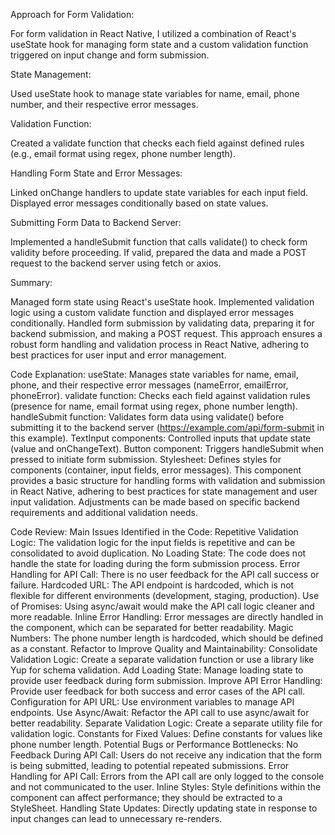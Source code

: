 Approach for Form Validation:

For form validation in React Native, I utilized a combination of React's useState hook for managing form state and a custom validation 
function triggered on input change and form submission.

State Management:

Used useState hook to manage state variables for name, email, phone number, and their respective error messages.

Validation Function:

Created a validate function that checks each field against defined rules (e.g., email format using regex, phone number length).

Handling Form State and Error Messages:

Linked onChange handlers to update state variables for each input field.
Displayed error messages conditionally based on state values.


Submitting Form Data to Backend Server:

Implemented a handleSubmit function that calls validate() to check form validity before proceeding.
If valid, prepared the data and made a POST request to the backend server using fetch or axios.

Summary:

Managed form state using React's useState hook.
Implemented validation logic using a custom validate function and displayed error messages conditionally.
Handled form submission by validating data, preparing it for backend submission, and making a POST request.
This approach ensures a robust form handling and validation process in React Native, adhering to best practices for user input and error management.

Code Explanation:
useState: Manages state variables for name, email, phone, and their respective error messages (nameError, emailError, phoneError).
validate function: Checks each field against validation rules (presence for name, email format using regex, phone number length).
handleSubmit function: Validates form data using validate() before submitting it to the backend server (https://example.com/api/form-submit in this example).
TextInput components: Controlled inputs that update state (value and onChangeText).
Button component: Triggers handleSubmit when pressed to initiate form submission.
Stylesheet: Defines styles for components (container, input fields, error messages).
This component provides a basic structure for handling forms with validation and submission in React Native, adhering to best practices
for state management and user input validation. Adjustments can be made based on specific backend requirements and additional validation needs.

Code Review:
Main Issues Identified in the Code:
Repetitive Validation Logic: The validation logic for the input fields is repetitive and can be consolidated to avoid duplication.
No Loading State: The code does not handle the state for loading during the form submission process.
Error Handling for API Call: There is no user feedback for the API call success or failure.
Hardcoded URL: The API endpoint is hardcoded, which is not flexible for different environments (development, staging, production).
Use of Promises: Using async/await would make the API call logic cleaner and more readable.
Inline Error Handling: Error messages are directly handled in the component, which can be separated for better readability.
Magic Numbers: The phone number length is hardcoded, which should be defined as a constant.
Refactor to Improve Quality and Maintainability:
Consolidate Validation Logic: Create a separate validation function or use a library like Yup for schema validation.
Add Loading State: Manage loading state to provide user feedback during form submission.
Improve API Error Handling: Provide user feedback for both success and error cases of the API call.
Configuration for API URL: Use environment variables to manage API endpoints.
Use Async/Await: Refactor the API call to use async/await for better readability.
Separate Validation Logic: Create a separate utility file for validation logic.
Constants for Fixed Values: Define constants for values like phone number length.
Potential Bugs or Performance Bottlenecks:
No Feedback During API Call: Users do not receive any indication that the form is being submitted, leading to potential repeated submissions.
Error Handling for API Call: Errors from the API call are only logged to the console and not communicated to the user.
Inline Styles: Style definitions within the component can affect performance; they should be extracted to a StyleSheet.
Handling State Updates: Directly updating state in response to input changes can lead to unnecessary re-renders.
